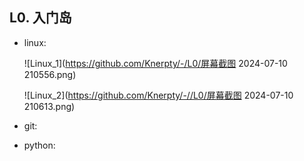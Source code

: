 ## L0. 入门岛

- linux:
  
  ![Linux_1](https://github.com/Knerpty/-/L0/屏幕截图 2024-07-10 210556.png)
  
  ![Linux_2](https://github.com/Knerpty/-//L0/屏幕截图 2024-07-10 210613.png)
- git:
- python:

